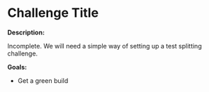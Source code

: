 # Challenge Title

**Description:**

Incomplete. We will need a simple way of setting up a test splitting challenge.

**Goals:**

- Get a green build
